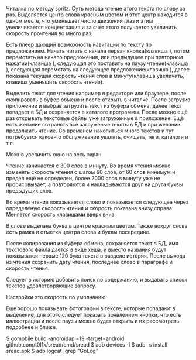 Читалка по методу spritz. Cуть метода чтение этого текста по слову за раз. Выделяется центр слова красным цветом и этот центр находится в одном месте, что уменьшает число движений глаз и этим увеличивается концентрация и за счет этого получается увеличить скорость прочтения во много раз. 

Есть плеер дающий возможность навигации по тексту по предложениям. Начать читать с начала первая кнопка(клавиша <R>), потом перемотать на начало предложения, или предыдущее при повторном нажатии(клавиша <Left>), следующая это поставить на паузу чтение(клавиша <Space>), следующая перемотать на следующее предложение(клавиша <Right>), далее показана текущая скорость чтения слов в минуту(клавиша <Up> увеличить, клавиша <Down> уменьшить скорость чтения).

Выделить текст для чтения например в редакторе или браузере, после скопировать в буфер обмена и после открыть в читалке.
После загрузив приложение и выбрав загрузить текст из буфера обмена, далее текст попадает в БД и сохраняется в каталоге программы.
После можно ещё раз открывать текстовые файлы уже загруженные в приложение. 
Ещё есть желание сохранять все загруженые тексты в БД и при желании продолжить чтение. Со временем накопиться много текстов и тут потребуется какое-то обслуживание удалять, очищать, теги, каталоги и т.п.

Можно увеличить окно на весь экран.

Чтение начинается с 300 слов в минуту.
Во время чтения можно изменять скорость чтения с шагом 60 слов, от 60 слов минимум и предел ещё не определен, более 2000 слов в минуту уже не прорисовывает, а повторяются и накладываются друг на друга буквы предыдущих слов.

Во время чтения показывается слово и показывается следующее через определеную скорость чтения и скорость показана внизу справа. Меняется скорость клавишами вверх вниз.

В слове выделана буква в центре красным цветом.
Также вокруг слова есть рамка и отметка центра слова и буквы посередине.

После копирования из буфера обмена, сохраняется текст в БД, имя текстового файла дается в виде хеша, и вместо названия будут показыватся первые 120 букв текста в разделе история. 
После выхода из чтения сохранить дату чтения, последнее слово в параграфе и скорость чтения. 

Следует в историю добавить поиск по содержанию, и выдавать список текстов удовлетворяющие запросу.

Настройки это скорость по умолчанию. 

Еще хорошо показывать фотографии в тексте, которые попадают в выделение, для этого следует показать появлением кнопки, что есть иллюстрации и после паузы можно будет открыть и их рассмотреть подробнее и ближе.


$ gomobile build -androidapi=19 -target=android github.com/t0l1k/sread/cmd/sread
$ adb devices -l
$ adb -s <ID> install sread.apk
$ adb logcat |grep "GoLog"